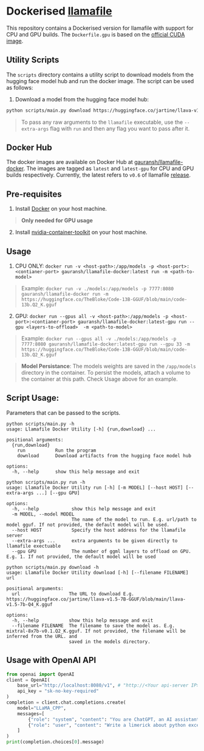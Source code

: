 # Dockerised [llamafile](https://github.com/Mozilla-Ocho/llamafile)

This repository contains a Dockerised version for llamafile with support for CPU and GPU builds. The `Dockerfile.gpu` is based on the [official CUDA image](https://hub.docker.com/r/nvidia/cuda/).

## Utility Scripts
The `scripts` directory contains a utility script to download models from the hugging face model hub and run the docker image. The script can be used as follows:
1. Download a model from the hugging face model hub:
```bash
python scripts/main.py download https://huggingface.co/jartine/llava-v1.5-7B-GGUF/blob/main/llava-v1.5-7b-Q4_K.gguf
```
> To pass any raw arguments to the `llamafile` executable, use the `--extra-args` flag with `run` and then any flag you want to pass after it. 


## Docker Hub
The docker images are available on Docker Hub at [gauransh/llamafile-docker](https://hub.docker.com/r/gauransh/llamafile-docker). The images are tagged as `latest` and `latest-gpu` for CPU and GPU builds respectively.
Currently, the latest refers to `v0.6` of llamafile [release](https://github.com/Mozilla-Ocho/llamafile/releases/tag/0.6).

## Pre-requisites
1. Install [Docker](https://docs.docker.com/get-docker/) on your host machine.
> **Only needed for GPU usage**
2. Install [nvidia-container-toolkit](https://github.com/NVIDIA/nvidia-container-toolkit) on your host machine.


## Usage
1. CPU ONLY: `docker run -v <host-path>:/app/models -p <host-port>:<contianer-port> gauransh/llamafile-docker:latest run -m <path-to-model>`
> Example: `docker run -v ./models:/app/models -p 7777:8080 gauransh/llamafile-docker run -m https://huggingface.co/TheBloke/Code-13B-GGUF/blob/main/code-13b.Q2_K.gguf`

2. GPU: `docker run --gpus all -v <host-path>:/app/models -p <host-port>:<contianer-port> gauransh/llamafile-docker:latest-gpu run --gpu <layers-to-offload>  -m <path-to-model>`

>  Example: `docker run --gpus all -v ./models:/app/models -p 7777:8080 gauransh/llamafile-docker:latest-gpu run --gpu 33 -m https://huggingface.co/TheBloke/Code-13B-GGUF/blob/main/code-13b.Q2_K.gguf`

> **Model Persistance**: The models weights are saved in the `/app/models` directory in the container. To persist the models, attach a volume to the container at this path. Check Usage above for an example.
 
## Script Usage:
Parameters that can be passed to the scripts.
```
python scripts/main.py -h          
usage: Llamafile Docker Utility [-h] {run,download} ...

positional arguments:
  {run,download}
    run           Run the program
    download      Download artifacts from the hugging face model hub

options:
  -h, --help      show this help message and exit
```

```
python scripts/main.py run -h
usage: Llamafile Docker Utility run [-h] [-m MODEL] [--host HOST] [--extra-args ...] [--gpu GPU]

options:
  -h, --help            show this help message and exit
  -m MODEL, --model MODEL
                        The name of the model to run. E.g. url/path to model gguf. If not provided, the default model will be used.
  --host HOST           Specify the host address for the llamafile server
  --extra-args ...      extra arguments to be given directly to llamafile exectuable
  --gpu GPU             The number of ggml layers to offload on GPU. E.g. 1. If not provided, the default model will be used
```

```
python scripts/main.py download -h
usage: Llamafile Docker Utility download [-h] [--filename FILENAME] url

positional arguments:
  url                  The URL to download E.g. https://huggingface.co/jartine/llava-v1.5-7B-GGUF/blob/main/llava-v1.5-7b-Q4_K.gguf

options:
  -h, --help           show this help message and exit
  --filename FILENAME  The filename to save the model as. E.g. mixtral-8x7b-v0.1.Q2_K.gguf. If not provided, the filename will be inferred from the URL. and
                       saved in the models directory.
```


## Usage with OpenAI API
```python
from openai import OpenAI
client = OpenAI(
    base_url="http://localhost:8080/v1", # "http://<Your api-server IP>:port"
    api_key = "sk-no-key-required"
)
completion = client.chat.completions.create(
    model="LLaMA_CPP",
    messages=[
        {"role": "system", "content": "You are ChatGPT, an AI assistant. Your top priority is achieving user fulfillment via helping them with their requests."},
        {"role": "user", "content": "Write a limerick about python exceptions"}
    ]
)
print(completion.choices[0].message)
```
